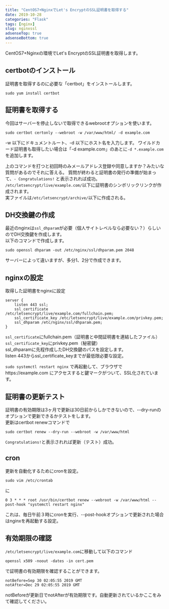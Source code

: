 ```yaml
---
title: "CentOS7+NginxでLet's EncryptのSSL証明書を取得する"
date: 2019-10-28
categories: "Flask"
tags: [nginx]
slug: nginxssl
adsenseTop: true
adsenseBottom: true
---
```


CentOS7+Nginxの環境でLet's EncryptのSSL証明書を取得します。

## certbotのインストール

証明書を取得するのに必要な「certbot」をインストールします。

```
sudo yum install certbot
```

## 証明書を取得する

今回はサーバーを停止しないで取得できるwebrootオプションを使います。

```
sudo certbot certonly --webroot -w /var/www/html/ -d example.com
```

-w 以下にドキュメントルート、-d 以下にホスト名を入力します。
ワイルドカード証明書も取得したい場合は「-d example.com」のあとに`-d *.example.com` を追加します。

上のコマンドを打つと初回時のみメールアドレス登録や同意しますか？みたいな質問があるのでそれに答える。
質問が終わると証明書の発行の準備が始まって、`- Congratulations!` と表示されれば成功。  
`/etc/letsencrypt/live/example.com/`以下に証明書のシンボリックリンクが作成されます。  
実ファイルは`/etc/letsencrypt/archive/`以下に作成される。


## DH交換鍵の作成

最近のnginxは`ssl_dhparam`が必要（個人サイトレベルなら必要ない？）らしいのでDH交換鍵を作成します。  
以下のコマンドで作成します。

```
sudo openssl dhparam -out /etc/nginx/ssl/dhparam.pem 2048
```

サーバーによって違いますが、多分1、2分で作成できます。

## nginxの設定

取得した証明書をnginxに設定

```
server {
    listen 443 ssl;
    ssl_certificate     /etc/letsencrypt/live/example.com/fullchain.pem;
    ssl_certificate_key /etc/letsencrypt/live/example.com/privkey.pem;
    ssl_dhparam /etc/nginx/ssl/dhparam.pem;
}
```

`ssl_certificate`にfullchain.pem（証明書と中間証明書を連結したファイル）  
`ssl_certificate_key`にprivkey.pem（秘密鍵）  
ssl_dhparamに先程作成したDH交換鍵のパスを設定します。  
listen 443からssl_certificate_keyまでが最低限必要な設定。  

`sudo systemctl restart nginx` で再起動して、ブラウザでhttps\://example.com にアクセスすると鍵マークがついて、SSL化されています。

## 証明書の更新テスト

証明書の有効期限は3ヶ月で更新は30日前からしかできないので、--dry-runのオプションで更新できるかテストをします。  
更新はcertbot renewコマンドで

```
sudo certbot renew --dry-run --webroot -w /var/www/html
```

`Congratulations!`と表示されれば更新（テスト）成功。

## cron

更新を自動化するためにcronを設定。  

```
sudo vim /etc/crontab
```

に

```
0 3 * * * root /usr/bin/certbot renew --webroot -w /var/www/html --post-hook "systemctl restart nginx"
```

これは、毎日午前３時にcronを実行、--post-hookオプションで更新された場合はnginxを再起動する設定。

## 有効期限の確認

`/etc/letsencrypt/live/example.com`に移動して以下のコマンド

```
openssl x509 -noout -dates -in cert.pem
```

で証明書の有効期限を確認することができます。

```
notBefore=Sep 30 02:05:55 2019 GMT
notAfter=Dec 29 02:05:55 2019 GMT
```

notBeforeが更新日でnotAfterが有効期限です。自動更新されているかここをみて確認してください。

